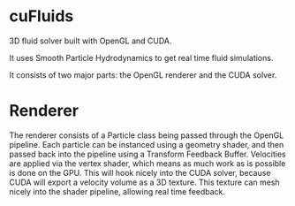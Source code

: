 cuFluids
========

3D fluid solver built with OpenGL and CUDA.

It uses Smooth Particle Hydrodynamics to get real time fluid simulations.

It consists of two major parts:  the OpenGL renderer and the CUDA solver.

Renderer
========
The renderer consists of a Particle class being passed through the OpenGL pipeline.
Each particle can be instanced using a geometry shader, and then passed back into the pipeline 
using a Transform Feedback Buffer.  Velocities are applied via the vertex shader, which means as 
much work as is possible is done on the GPU.  This will hook nicely into the CUDA solver, because CUDA
will export a velocity volume as a 3D texture.  This texture can mesh nicely into the shader pipeline, 
allowing real time feedback.
